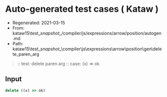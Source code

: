 # Auto-generated test cases ( Kataw )
- Regenerated: 2021-03-15
- From: kataw15\test\__snapshot__/compiler/js/expressions/arrow/position/autogen.md
- Path: kataw15\test\__snapshot__\compiler\js\expressions\arrow\position\gen\delete_paren_arg
> :: test: delete paren arg
> :: case: (x) => ok
## Input

`````js
delete ((x) => ok)
`````
